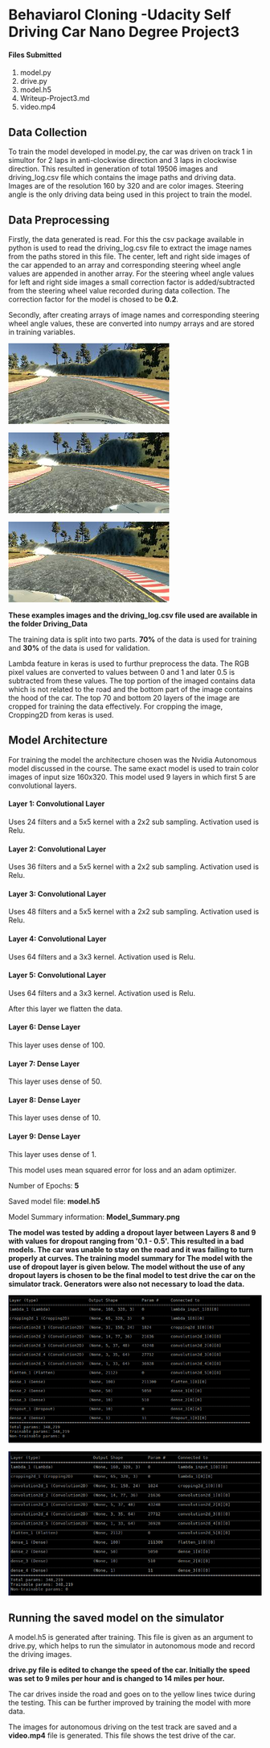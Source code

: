 # Behaviarol Cloning -Udacity Self Driving Car Nano Degree Project3

#### Files Submitted

1. model.py
2. drive.py
3. model.h5
4. Writeup-Project3.md
5. video.mp4

## Data Collection

To train the model developed in model.py, the car was driven on track 1 in simultor for 2 laps in anti-clockwise direction and 3 laps in clockwise direction.
This resulted in generation of total 19506 images and driving_log.csv file which contains the image paths and driving data. Images are of the resolution 160 by 320 and are color images. Steering angle is the only driving data being used in this project to train the model.


## Data Preprocessing

Firstly, the data generated is read. For this the csv package available in python is used to read the driving_log.csv file to extract the image names from the paths stored in this file. The center, left and right side images of the car appended to an array and corresponding steering wheel angle values are appended in another array. For the steering wheel angle values for left and right side images a small correction factor is added/subtracted from the steering wheel value recorded during data collection. The correction factor for the model is chosed to be **0.2**.

Secondly, after creating arrays of image names and corresponding steering wheel angle values, these are converted into numpy arrays and are stored in training variables.

![](https://github.com/pratvdev/CarND-BehaviarolCloning/blob/master/Driving_Data/Example%20Images/center_2017_04_26_21_00_42_738.jpg?style=center "Center Image Before Cropping")

![](https://github.com/pratvdev/CarND-BehaviarolCloning/blob/master/Driving_Data/Example%20Images/left_2017_04_26_21_00_42_738.jpg?style=center "Left Image Before Cropping")

![](https://github.com/pratvdev/CarND-BehaviarolCloning/blob/master/Driving_Data/Example%20Images/right_2017_04_26_21_00_42_738.jpg?style=center "Right Image Before Cropping")

**These examples images and the driving_log.csv file used are available in the folder Driving_Data**

The training data is split into two parts. **70%** of the data is used for training and **30%** of the data is used for validation.

Lambda feature in keras is used to furthur preprocess the data. The RGB pixel values are converted to values between 0 and 1 and later 0.5 is subtracted from these values.
The top portion of the imaged contains data which is not related to the road and the bottom part of the image contains the hood of the car. The top 70 and bottom 20 layers of the image are cropped for training the data effectively. For cropping the image, Cropping2D from keras is used.

## Model Architecture

For training the model the architecture chosen was the Nvidia Autonomous model discussed in the course.
The same exact model is used to train color images of input size 160x320.
This model used 9 layers in which first 5 are convolutional layers.

#### Layer 1: Convolutional Layer

Uses 24 filters and a 5x5 kernel with a 2x2 sub sampling.
Activation used is Relu.

#### Layer 2: Convolutional Layer

Uses 36 filters and a 5x5 kernel with a 2x2 sub sampling.
Activation used is Relu.

#### Layer 3: Convolutional Layer

Uses 48 filters and a 5x5 kernel with a 2x2 sub sampling.
Activation used is Relu.

#### Layer 4: Convolutional Layer

Uses 64 filters and a 3x3 kernel.
Activation used is Relu.

#### Layer 5: Convolutional Layer

Uses 64 filters and a 3x3 kernel.
Activation used is Relu.

After this layer we flatten the data.

#### Layer 6: Dense Layer

This layer uses dense of 100.

#### Layer 7: Dense Layer

This layer uses dense of 50.

#### Layer 8: Dense Layer

This layer uses dense of 10.

#### Layer 9: Dense Layer

This layer uses dense of 1.


This model uses mean squared error for loss and an adam optimizer.

Number of Epochs: **5**

Saved model file: **model.h5**

Model Summary information: **Model_Summary.png**

**The model was tested by adding a dropout layer between Layers 8 and 9 with values for dropout ranging from '0.1 - 0.5'. This resulted in a bad models. The car was unable to stay on the road and it was failing to turn properly at curves. The training model summary for The model with the use of dropout layer is given below. The model without the use of any dropout layers is chosen to be the final model to test drive the car on the simulator track. Generators were also not necessary to load the data.**

![](https://github.com/pratvdev/CarND-BehaviarolCloning/blob/master/Model_Summary_With_Dropout.png?raw=true "Model Summary With Dropout Layer")

![](https://github.com/pratvdev/CarND-BehaviarolCloning/blob/master/Model_Summary_without_Dropout.png?raw=true "Model Summary Without Dropout Layer")

## Running the saved model on the simulator

A model.h5 is generated after training. This file is given as an argument to drive.py, which helps to run the simulator in autonomous mode and record the driving images.

**drive.py file is edited to change the speed of the car. Initially the speed was set to 9 miles per hour and is changed to 14 miles per hour.**

The car drives inside the road and goes on to the yellow lines twice during the testing. This can be further improved by training the model with more data.

The images for autonomous driving on the test track are saved and a **video.mp4** file is generated. This file shows the test drive of the car.






